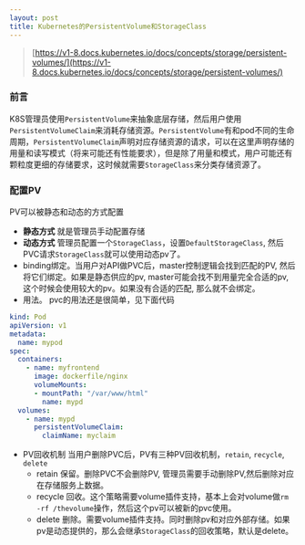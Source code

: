 ```yaml
---
layout: post
title: Kubernetes的PersistentVolume和StorageClass
---
```

> [https://v1-8.docs.kubernetes.io/docs/concepts/storage/persistent-volumes/](https://v1-8.docs.kubernetes.io/docs/concepts/storage/persistent-volumes/)


### 前言
K8S管理员使用`PersistentVolume`来抽象底层存储，然后用户使用`PersistentVolumeClaim`来消耗存储资源。`PersistentVolume`有和pod不同的生命周期，`PersistentVolumeClaim`声明对应存储资源的请求，可以在这里声明存储的用量和读写模式（将来可能还有性能要求），但是除了用量和模式，用户可能还有颗粒度更细的存储要求，这时候就需要`StorageClass`来分类存储资源了。

### 配置PV
PV可以被静态和动态的方式配置
- **静态方式** 就是管理员手动配置存储
- **动态方式** 管理员配置一个`StorageClass`，设置`DefaultStorageClass`, 然后PVC请求`StorageClass`就可以使用动态pv了。
- binding绑定。当用户对API做PVC后，master控制逻辑会找到匹配的PV, 然后将它们绑定。如果是静态供应的pv, master可能会找不到用量完全合适的pv, 这个时候会使用较大的pv。如果没有合适的匹配, 那么就不会绑定。
- 用法。 pvc的用法还是很简单，见下面代码
```yaml
kind: Pod
apiVersion: v1
metadata:
  name: mypod
spec:
  containers:
    - name: myfrontend
      image: dockerfile/nginx
      volumeMounts:
      - mountPath: "/var/www/html"
        name: mypd
  volumes:
    - name: mypd
      persistentVolumeClaim:
        claimName: myclaim
```
- PV回收机制
当用户删除PVC后，PV有三种PV回收机制，`retain`, `recycle`, `delete`
  - retain 保留。删除PVC不会删除PV, 管理员需要手动删除PV,然后删除对应在存储服务上数据。
  - recycle 回收。这个策略需要volume插件支持，基本上会对volume做`rm -rf /thevolume`操作，然后这个pv可以被新的pvc使用。
  - delete 删除。需要volume插件支持。同时删除pv和对应外部存储。如果pv是动态提供的，那么会继承`StorageClass`的回收策略，默认是delete。






